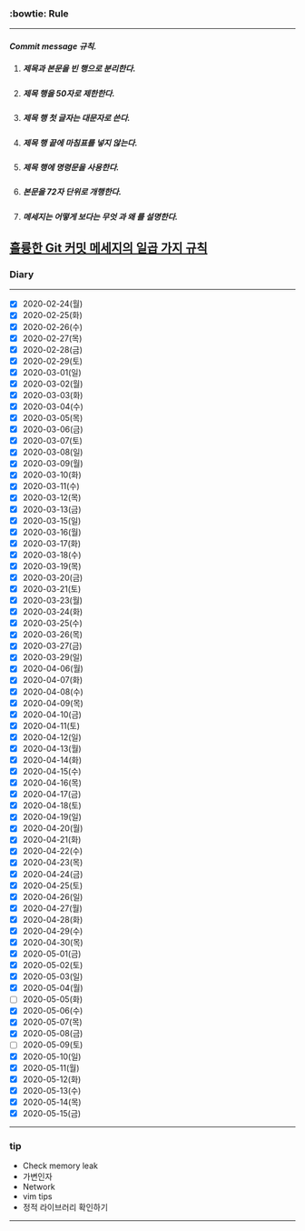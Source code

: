 ### :bowtie: Rule
-----

#### ***Commit message 규칙.***

1. ##### 제목과 본문을 빈 행으로 분리한다.  

2. ##### 제목 행을 50자로 제한한다.  

3. ##### 제목 행 첫 글자는 대문자로 쓴다.  

4. ##### 제목 행 끝에 마침표를 넣지 않는다.  

5. ##### 제목 행에 명령문을 사용한다.  

6. ##### 본문을 72자 단위로 개행한다.  

7. ##### 메세지는 *어떻게* 보다는 ***무엇*** 과 ***왜*** 를 설명한다.  


[훌륭한 Git 커밋 메세지의 일곱 가지 규칙](http://blog.weirdx.io/post/33832)
-----

### Diary
-----
- [x] 2020-02-24(월)
- [x] 2020-02-25(화)
- [x] 2020-02-26(수)
- [x] 2020-02-27(목)
- [x] 2020-02-28(금)
- [x] 2020-02-29(토)
- [x] 2020-03-01(일)
- [x] 2020-03-02(월)
- [x] 2020-03-03(화)
- [x] 2020-03-04(수)
- [x] 2020-03-05(목)
- [x] 2020-03-06(금)
- [x] 2020-03-07(토)
- [x] 2020-03-08(일)
- [x] 2020-03-09(월)
- [x] 2020-03-10(화)
- [x] 2020-03-11(수)
- [x] 2020-03-12(목)
- [x] 2020-03-13(금)
- [x] 2020-03-15(일)
- [x] 2020-03-16(월)
- [x] 2020-03-17(화)
- [x] 2020-03-18(수)
- [x] 2020-03-19(목)
- [x] 2020-03-20(금)
- [x] 2020-03-21(토)
- [x] 2020-03-23(월)
- [x] 2020-03-24(화)
- [x] 2020-03-25(수)
- [x] 2020-03-26(목)
- [x] 2020-03-27(금)
- [x] 2020-03-29(일)
- [x] 2020-04-06(월)
- [x] 2020-04-07(화)
- [x] 2020-04-08(수)
- [x] 2020-04-09(목)
- [x] 2020-04-10(금)
- [x] 2020-04-11(토)
- [x] 2020-04-12(일)
- [x] 2020-04-13(월)
- [x] 2020-04-14(화)
- [x] 2020-04-15(수)
- [x] 2020-04-16(목)
- [x] 2020-04-17(금)
- [x] 2020-04-18(토)
- [x] 2020-04-19(일)
- [x] 2020-04-20(월)
- [x] 2020-04-21(화)
- [x] 2020-04-22(수)
- [x] 2020-04-23(목)
- [x] 2020-04-24(금)
- [x] 2020-04-25(토)
- [x] 2020-04-26(일)
- [x] 2020-04-27(월)
- [x] 2020-04-28(화)
- [x] 2020-04-29(수)
- [x] 2020-04-30(목)
- [x] 2020-05-01(금)
- [x] 2020-05-02(토)
- [x] 2020-05-03(일)
- [x] 2020-05-04(월)
- [ ] 2020-05-05(화)
- [x] 2020-05-06(수)
- [x] 2020-05-07(목)
- [x] 2020-05-08(금)
- [ ] 2020-05-09(토)
- [x] 2020-05-10(일)
- [x] 2020-05-11(월)
- [x] 2020-05-12(화)
- [x] 2020-05-13(수)
- [x] 2020-05-14(목)
- [x] 2020-05-15(금)

-----

### tip
- Check memory leak
- 가변인자
- Network
- vim tips
- 정적 라이브러리 확인하기

-----
